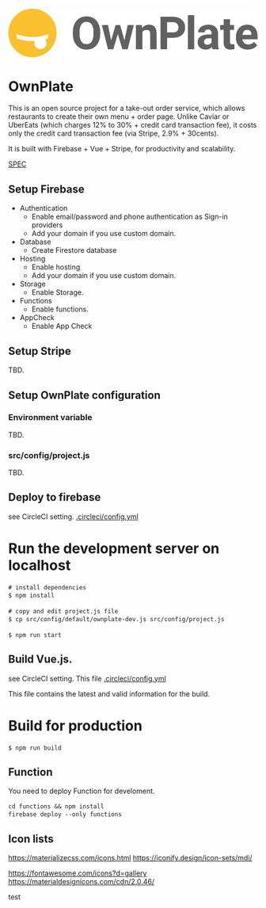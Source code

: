 ![OwnPlate-Logo](https://github.com/Nakajima-Foundation/ownplate/blob/master/public/OwnPlate-Logo-Horizontal-YellowBlack.svg)

# OwnPlate

This is an open source project for a take-out order service, which allows restaurants to create their own menu + order page. Unlike Caviar or UberEats (which charges 12% to 30% + credit card transaction fee), it costs only the credit card transaction fee (via Stripe, 2.9% + 30cents). 

It is built with Firebase + Vue + Stripe, for productivity and scalability.

[SPEC](./docs/SPEC.md)


## Setup Firebase

 - Authentication
   - Enable email/password and phone authentication as Sign-in providers
   - Add your domain if you use custom domain.
 - Database
   - Create Firestore database
 - Hosting
   - Enable hosting
   - Add your domain if you use custom domain.
 - Storage
   - Enable Storage.
 - Functions
   - Enable functions.
 - AppCheck
   - Enable App Check
   
## Setup Stripe
TBD.

## Setup OwnPlate configuration

### Environment variable
TBD.

### src/config/project.js 
TBD.

## Deploy to firebase
see CircleCI setting.
[.circleci/config.yml](./.circleci/config.yml)

# Run the development server on localhost

```
# install dependencies
$ npm install

# copy and edit project.js file
$ cp src/config/default/ownplate-dev.js src/config/project.js

$ npm run start
```

## Build Vue.js.

see CircleCI setting.
This file 
[.circleci/config.yml](./.circleci/config.yml)

This file contains the latest and valid information for the build.

# Build for production
```
$ npm run build
```

## Function

You need to deploy Function for	develoment.

```
cd functions && npm install
firebase deploy --only functions
```

## Icon lists

https://materializecss.com/icons.html
https://iconify.design/icon-sets/mdi/

https://fontawesome.com/icons?d=gallery
https://materialdesignicons.com/cdn/2.0.46/

test